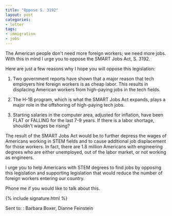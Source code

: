 ```yaml
---
title: "Oppose S. 3192"
layout: post
categories:
- letter
tags:
- immigration
- jobs
---
```


The American people don't need more foreign workers; we need more jobs. With this in mind I urge you to oppose the SMART Jobs Act, S. 3192.

Here are just a few reasons why I hope you will oppose this legislation:

1. Two government reports have shown that a major reason that tech employers hire foreign workers is as cheap labor. This results in displacing American workers from high-paying jobs in the tech fields.

2. The H-1B program, which is what the SMART Jobs Act expands, plays a major role in the offshoring of high-paying tech jobs.

3. Starting salaries in the computer area, adjusted for inflation, have been FLAT or FALLING for the last 7-9 years. If there is a labor shortage, shouldn't wages be rising?

The result of the SMART Jobs Act would be to further depress the wages of Americans working in STEM fields and to cause additional job displacement for those workers. In fact, there are 1.8 million Americans with engineering degrees who are either unemployed, out of the labor market, or not working as engineers.

I urge you to help Americans with STEM degrees to find jobs by opposing this legislation and supporting legislation that would reduce the number of foreign workers entering our country.

Phone me if you would like to talk about this.

{% include signature.html %}

Sent to:
: Barbara Boxer, Dianne Feinstein
